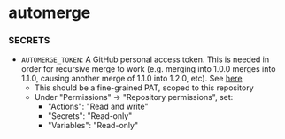 # automerge

### SECRETS
- `AUTOMERGE_TOKEN`: A GitHub personal access token. This is needed in order for recursive merge to work (e.g. merging into 1.0.0 merges into 1.1.0, causing another merge of 1.1.0 into 1.2.0, etc). See [here](https://docs.github.com/en/actions/writing-workflows/choosing-when-your-workflow-runs/triggering-a-workflow#triggering-a-workflow-from-a-workflow)
    - This should be a fine-grained PAT, scoped to this repository
    - Under "Permissions" -> "Repository permissions", set:
        - "Actions": "Read and write"
        - "Secrets": "Read-only"
        - "Variables": "Read-only"